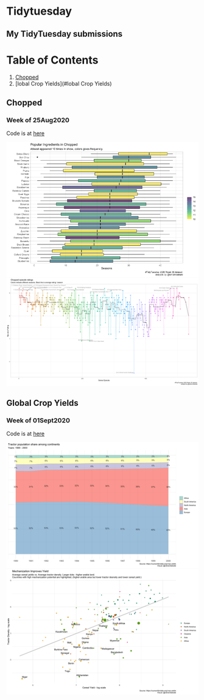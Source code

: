 # Tidytuesday
## My TidyTuesday submissions
# Table of Contents
1. [Chopped](#Chopped)
2. [lobal Crop Yields](#lobal Crop Yields)




## Chopped
### Week of 25Aug2020
Code is at [here](https://github.com/r-kale/tidytuesday/blob/master/2020_08_25_tidy_tuesday.Rmd) <br/>

![plot1](https://github.com/r-kale/tidytuesday/blob/master/2020_08_25_tidy_tuesday_plot1.png) <br/>
![plot2](https://github.com/r-kale/tidytuesday/blob/master/2020_08_25_tidy_tuesday_plot2.png) <br/>

## Global Crop Yields
### Week of 01Sept2020
Code is at [here](https://github.com/r-kale/tidytuesday/blob/master/2020_09_01_tidy_tuesday.Rmd) <br/>

![plot1](https://github.com/r-kale/tidytuesday/blob/master/2020_09_01_tidy_tuesday_plot1.png) <br/>
![plot2](https://github.com/r-kale/tidytuesday/blob/master/2020_09_01_tidy_tuesday_plot2.png) <br/>
